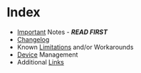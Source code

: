 # Index
+ [Important](./IMPORTANT.md) Notes -  ***READ FIRST***
+ [Changelog](./CHANGELOG.md)
+ Known [Limitations](./LIMITATIONS.md) and/or Workarounds
+ [Device](DEVICE.md) Management
+ Additional [Links](./LINKS.md)